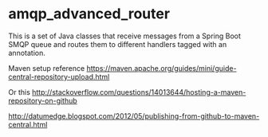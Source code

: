 # amqp_advanced_router
This is a set of Java classes that receive messages from a Spring Boot SMQP queue and routes them to different handlers tagged with an annotation.


Maven setup reference
https://maven.apache.org/guides/mini/guide-central-repository-upload.html


Or this
http://stackoverflow.com/questions/14013644/hosting-a-maven-repository-on-github


http://datumedge.blogspot.com/2012/05/publishing-from-github-to-maven-central.html